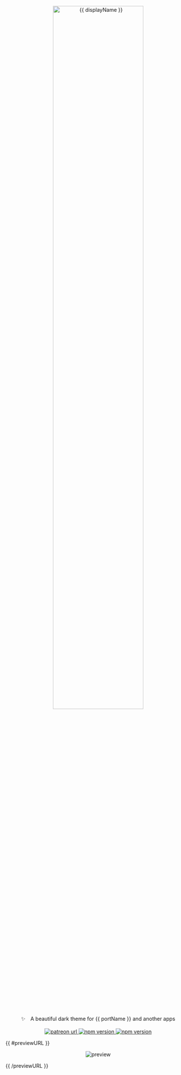 <p align="center">
  <img src="https://github.com/{{ author.username }}/assets/blob/master/images/{{ slug }}/new-heading.png?raw=true" alt="{{ displayName }}" width="70%" />
</p>

<p align="center">
✨ A beautiful dark theme for {{ portName }} and another apps
  <br><br>

  <!-- Patreon -->
  <a href="https://www.patreon.com/{{ author.username }}">
    <img alt="patreon url" src="https://img.shields.io/badge/support%20on-patreon-{{ badges.primaryColor }}?style=for-the-badge&labelColor={{ badges.primaryColor }}&color={{ badges.secondaryColor }}">
  </a>

  <!-- npm version -->
  <a href="https://www.npmjs.com/package/{{ npmPackage }}">
    <img alt="npm version" src="https://img.shields.io/npm/v/{{ npmPackage }}.svg?style=for-the-badge&labelColor={{ badges.primaryColor }}&color={{ badges.secondaryColor }}">
  </a>

  <!-- downloads -->
  <a href="https://www.npmjs.com/package/{{ npmPackage }}">
    <img alt="npm version" src="https://img.shields.io/npm/dm/{{ npmPackage }}.svg?style=for-the-badge&labelColor={{ badges.primaryColor }}&color={{ badges.secondaryColor }}">
  </a>
</p>

{{ #previewURL }}
<p align="center">
  <img alt="preview" src="{{{ previewURL }}}" />
</p>
{{ /previewURL }}